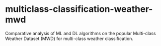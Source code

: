 # multiclass-classification-weather-mwd
Comparative analysis of ML and DL algorithms on the popular Multi-class Weather Dataset (MWD) for multi-class weather classification.
